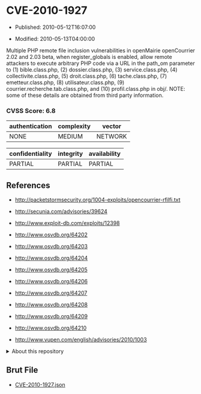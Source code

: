 # CVE-2010-1927

- Published: 2010-05-12T16:07:00

- Modified: 2010-05-13T04:00:00

Multiple PHP remote file inclusion vulnerabilities in openMairie openCourrier 2.02 and 2.03 beta, when register_globals is enabled, allow remote attackers to execute arbitrary PHP code via a URL in the path_om parameter to (1) bible.class.php, (2) dossier.class.php, (3) service.class.php, (4) collectivite.class.php, (5) droit.class.php, (6) tache.class.php, (7) emetteur.class.php, (8) utilisateur.class.php, (9) courrier.recherche.tab.class.php, and (10) profil.class.php in obj/.  NOTE: some of these details are obtained from third party information.

### CVSS Score: **6.8**

| authentication | complexity | vector |
| --- | --- | --- |
| NONE | MEDIUM | NETWORK |

| confidentiality | integrity | availability |
| --- | --- | --- |
| PARTIAL | PARTIAL | PARTIAL |

## References

* http://packetstormsecurity.org/1004-exploits/opencourrier-rfilfi.txt

* http://secunia.com/advisories/39624

* http://www.exploit-db.com/exploits/12398

* http://www.osvdb.org/64202

* http://www.osvdb.org/64203

* http://www.osvdb.org/64204

* http://www.osvdb.org/64205

* http://www.osvdb.org/64206

* http://www.osvdb.org/64207

* http://www.osvdb.org/64208

* http://www.osvdb.org/64209

* http://www.osvdb.org/64210

* http://www.vupen.com/english/advisories/2010/1003

<details>
<summary>About this repository</summary> 

  This repository is part of the project [Live Hack CVE](https://github.com/Live-Hack-CVE). Main website can be found [www.live-hack.org](https://www.live-hack.org) 
  
  Made by [Sn0wAlice](https://github.com/Sn0wAlice) for the people that care about security and need to have a feed of the latest CVEs. Hope you enjoy it, don't forget to star the repo and follow me on [Twitter](https://twitter.com/Sn0wAlice) and [Github](https://github.com/Sn0wAlice). And that is my [personnal website](https://www.alice-snow.me/)

  - [Home Page](https://github.com/Live-Hack-CVE)
  - [Framework](https://github.com/Live-Hack-CVE/cve-framework)
  - [CVE database](https://github.com/Live-Hack-CVE/full_database)
  - [Changelog](https://github.com/Live-Hack-CVE/Changelog)
</details>

## Brut File

* [CVE-2010-1927.json](https://raw.githubusercontent.com/Live-Hack-CVE/full_database/main/cves/2010/CVE-2010-1927.json)

